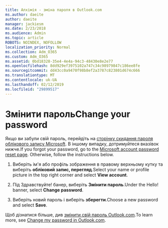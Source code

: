 ```yaml
---
title: Алхімія - зміна пароля в Outlook.com
ms.author: daeite
author: daeite
manager: jackiesm
ms.date: 2/23/2018
ms.audience: Admin
ms.topic: article
ROBOTS: NOINDEX, NOFOLLOW
localization_priority: Normal
ms.collection: Adm_O365
ms.custom: Adm_O365
ms.assetid: 0bd18328-35e4-4e4a-94c3-48430e8e2e77
ms.openlocfilehash: 8dd929ef3975102a747c34c98979847c186ee8fe
ms.sourcegitcommit: dd43cc0a9470f98b8ef2a3787c823801d674c666
ms.translationtype: MT
ms.contentlocale: uk-UA
ms.lasthandoff: 02/12/2019
ms.locfileid: "29899517"
---
```

# <a name="change-your-password"></a><span data-ttu-id="7c1d1-102">Змінити пароль</span><span class="sxs-lookup"><span data-stu-id="7c1d1-102">Change your password</span></span>

<span data-ttu-id="7c1d1-p101">Якщо ви забули свій пароль, перейдіть на [сторінку скидання пароля облікового запису Microsoft](https://go.microsoft.com/fwlink/p/?linkid=841909). В іншому випадку, дотримуйтеся вказівок нижче.</span><span class="sxs-lookup"><span data-stu-id="7c1d1-p101">If you forgot your password, go to the [Microsoft account password reset page](https://go.microsoft.com/fwlink/p/?linkid=841909). Otherwise, follow the instructions below.</span></span>
  
1. <span data-ttu-id="7c1d1-105">Виберіть ім'я або профіль зображення в правому верхньому кутку та виберіть **обліковий запис, перегляд**.</span><span class="sxs-lookup"><span data-stu-id="7c1d1-105">Select your name or profile picture in the top right corner and select **View account**.</span></span> 
    
2. <span data-ttu-id="7c1d1-p102">Під Здравствуйте! банер, виберіть **Змінити пароль**.</span><span class="sxs-lookup"><span data-stu-id="7c1d1-p102">Under the Hello! banner, select **Change password**.</span></span> 
    
3. <span data-ttu-id="7c1d1-108">Виберіть новий пароль і виберіть **зберегти**.</span><span class="sxs-lookup"><span data-stu-id="7c1d1-108">Choose a new password and select **Save**.</span></span> 
    
<span data-ttu-id="7c1d1-109">Щоб дізнатися більше, див [змінити свій пароль Outlook.com](https://support.office.com/article/2138d690-811c-4545-b2f3-e4dbe80c9735.aspx).</span><span class="sxs-lookup"><span data-stu-id="7c1d1-109">To learn more, see [Change my password in Outlook.com](https://support.office.com/article/2138d690-811c-4545-b2f3-e4dbe80c9735.aspx).</span></span>
  

